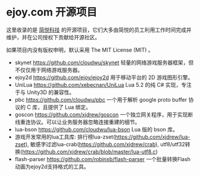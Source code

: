 ejoy.com 开源项目
===========

这里收录的是 [简悦科技](http://ejoy.com) 的开源项目，它们大多由简悦的员工利用工作时间完成并维护，并在公司授权下贡献给开源社区。

如果项目内没有版权申明，默认采用 The MIT License (MIT) 。

* skynet https://github.com/cloudwu/skynet 轻量的网络游戏服务器框架，但不仅仅用于网络游戏服务器。
* ejoy2d https://github.com/ejoy/ejoy2d 用于移动平台的 2D 游戏图形引擎。
* UniLua https://github.com/xebecnan/UniLua Lua 5.2 的纯 C# 实现，专注于与 Unity3D 的兼容性。
* pbc https://github.com/cloudwu/pbc 一个用于解析 google proto buffer 协议的 C 库，且提供了 Lua 绑定。
* goscon https://github.com/xjdrew/goscon 一个独立网关程序，用于实现断线重连协议。可以让业务服务器忽略连接重建的细节。
* lua-bson https://github.com/cloudwu/lua-bson Lua 版的 bson 库。
* 游戏开发常用的lua工具库: 排行榜lua-zset(https://github.com/xjdrew/lua-zset), 敏感字过滤lua-crab(https://github.com/xjdrew/crab), utf8/utf32转换(https://github.com/xjdrew/crab/blob/master/lua-utf8.c)
* flash-parser https://github.com/robinxb/flash-parser 一个批量转换Flash动画为ejoy2d支持格式的工具。

